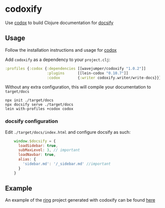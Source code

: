 # codoxify

Use [codox](https://github.com/weavejester/codox) to build Clojure documentation for [docsify](https://github.com/docsifyjs/docsify)

## Usage

Follow the installation instructions and usage for [codox](https://github.com/weavejester/codox)

Add `codoxify` as a dependency to your `project.clj`:

```clojure
:profiles {:codox {:dependencies [[wavejumper/codoxify "1.0.2"]]
                   :plugins      [[lein-codox "0.10.7"]]
                   :codox        {:writer codoxify.writer/write-docs}}}
```

Without any extra configuration, this will compile your documentation to `target/docs`

```
npx init ./target/docs
npx docsify serve ./target/docs
lein with-profiles +codox codox
```

### docsify configuration

Edit `./target/docs/index.html` and configure docsify as such:

```javascript
    window.$docsify = {
      loadSidebar: true,
      subMaxLevel: 3, // important
      loadNavbar: true,
      alias: {
        'sidebar.md': '/_sidebar.md' //important
      }
    }
```

## Example

An example of the [ring](https://github.com/ring-clojure/ring) project generated with codoxify can be found [here](https://tscrowley.dev/codoxify/)
